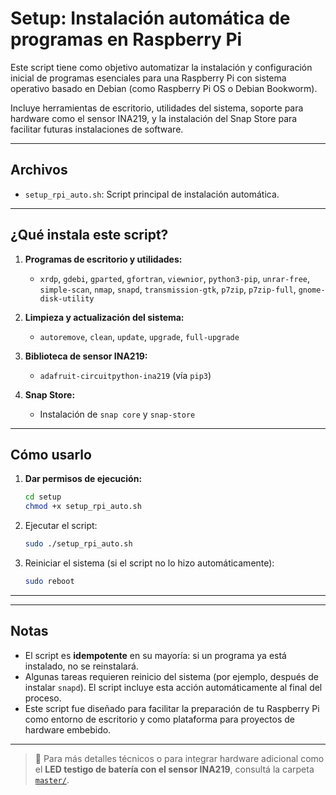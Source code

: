 # Setup: Instalación automática de programas en Raspberry Pi

Este script tiene como objetivo automatizar la instalación y configuración inicial de programas esenciales para una Raspberry Pi con sistema operativo basado en Debian (como Raspberry Pi OS o Debian Bookworm).

Incluye herramientas de escritorio, utilidades del sistema, soporte para hardware como el sensor INA219, y la instalación del Snap Store para facilitar futuras instalaciones de software.

---

## Archivos

- `setup_rpi_auto.sh`: Script principal de instalación automática.

---

## ¿Qué instala este script?

1. **Programas de escritorio y utilidades:**
   - `xrdp`, `gdebi`, `gparted`, `gfortran`, `viewnior`, `python3-pip`, `unrar-free`, `simple-scan`, `nmap`, `snapd`, `transmission-gtk`, `p7zip`, `p7zip-full`, `gnome-disk-utility`

2. **Limpieza y actualización del sistema:**
   - `autoremove`, `clean`, `update`, `upgrade`, `full-upgrade`

3. **Biblioteca de sensor INA219:**
   - `adafruit-circuitpython-ina219` (vía `pip3`)

4. **Snap Store:**
   - Instalación de `snap core` y `snap-store`

---

## Cómo usarlo

1. **Dar permisos de ejecución:**

   ```bash
   cd setup
   chmod +x setup_rpi_auto.sh
   ```

2. Ejecutar el script:

   ```bash
   sudo ./setup_rpi_auto.sh
   ```

3. Reiniciar el sistema (si el script no lo hizo automáticamente):

   ```bash
   sudo reboot

   ```

--- 

---

## Notas

- El script es **idempotente** en su mayoría: si un programa ya está instalado, no se reinstalará.
- Algunas tareas requieren reinicio del sistema (por ejemplo, después de instalar `snapd`). El script incluye esta acción automáticamente al final del proceso.
- Este script fue diseñado para facilitar la preparación de tu Raspberry Pi como entorno de escritorio y como plataforma para proyectos de hardware embebido.

---

> 📁 Para más detalles técnicos o para integrar hardware adicional como el **LED testigo de batería con el sensor INA219**, consultá la carpeta [`master/`](../master/).

